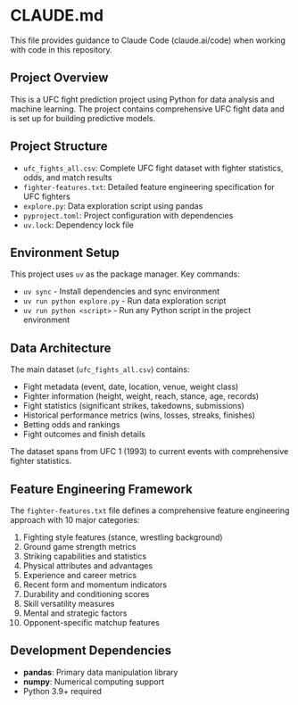 # CLAUDE.md

This file provides guidance to Claude Code (claude.ai/code) when working with code in this repository.

## Project Overview

This is a UFC fight prediction project using Python for data analysis and machine learning. The project contains comprehensive UFC fight data and is set up for building predictive models.

## Project Structure

- `ufc_fights_all.csv`: Complete UFC fight dataset with fighter statistics, odds, and match results
- `fighter-features.txt`: Detailed feature engineering specification for UFC fighters
- `explore.py`: Data exploration script using pandas
- `pyproject.toml`: Project configuration with dependencies
- `uv.lock`: Dependency lock file

## Environment Setup

This project uses `uv` as the package manager. Key commands:
- `uv sync` - Install dependencies and sync environment
- `uv run python explore.py` - Run data exploration script
- `uv run python <script>` - Run any Python script in the project environment

## Data Architecture

The main dataset (`ufc_fights_all.csv`) contains:
- Fight metadata (event, date, location, venue, weight class)
- Fighter information (height, weight, reach, stance, age, records)
- Fight statistics (significant strikes, takedowns, submissions)
- Historical performance metrics (wins, losses, streaks, finishes)
- Betting odds and rankings
- Fight outcomes and finish details

The dataset spans from UFC 1 (1993) to current events with comprehensive fighter statistics.

## Feature Engineering Framework

The `fighter-features.txt` file defines a comprehensive feature engineering approach with 10 major categories:
1. Fighting style features (stance, wrestling background)
2. Ground game strength metrics
3. Striking capabilities and statistics
4. Physical attributes and advantages
5. Experience and career metrics
6. Recent form and momentum indicators
7. Durability and conditioning scores
8. Skill versatility measures
9. Mental and strategic factors
10. Opponent-specific matchup features

## Development Dependencies

- **pandas**: Primary data manipulation library
- **numpy**: Numerical computing support
- Python 3.9+ required